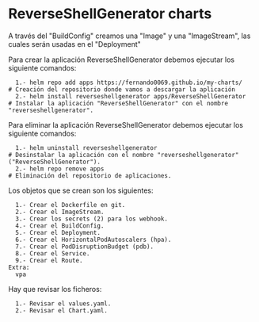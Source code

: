 # ReverseShellGenerator charts

A través del "BuildConfig" creamos una "Image" y una "ImageStream", las cuales serán usadas en el "Deployment"

Para crear la aplicación ReverseShellGenerator debemos ejecutar los siguiente comandos:
```
  1.- helm repo add apps https://fernando0069.github.io/my-charts/         # Creación del repositorio donde vamos a descargar la aplicación
  2.- helm install reverseshellgenerator apps/ReverseShellGenerator        # Instalar la aplicación "ReverseShellGenerator" con el nombre "reverseshellgenerator".
```

Para eliminar la aplicación ReverseShellGenerator debemos ejecutar los siguiente comandos:
```
  1.- helm uninstall reverseshellgenerator                             # Desinstalar la aplicación con el nombre "reverseshellgenerator" ("ReverseShellGenerator").
  2.- helm repo remove apps                                            # Eliminación del repositorio de aplicaciones.
```

Los objetos que se crean son los siguientes:
```
  1.- Crear el Dockerfile en git.
  2.- Crear el ImageStream.
  3.- Crear los secrets (2) para los webhook.
  4.- Crear el BuildConfig.
  5.- Crear el Deployment.
  6.- Crear el HorizontalPodAutoscalers (hpa).
  7.- Crear el PodDisruptionBudget (pdb).
  8.- Crear el Service.
  9.- Crear el Route.
Extra:
  vpa
```




Hay que revisar los ficheros:
```
  1.- Revisar el values.yaml.
  2.- Revisar el Chart.yaml.
```
